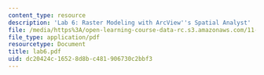 ```yaml
---
content_type: resource
description: 'Lab 6: Raster Modeling with ArcView''s Spatial Analyst'
file: /media/https%3A/open-learning-course-data-rc.s3.amazonaws.com/11-521-spatial-database-management-and-advanced-geographic-information-systems-spring-2003/dc20424c16528d8bc481906730c2bbf3_lab6.pdf
file_type: application/pdf
resourcetype: Document
title: lab6.pdf
uid: dc20424c-1652-8d8b-c481-906730c2bbf3
---
```


